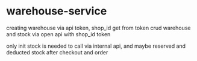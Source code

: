 # warehouse-service

creating warehouse via api token, shop_id get from token
crud warehouse and stock via open api with shop_id token

only init stock is needed to call via internal api, 
and maybe reserved and deducted stock after checkout and order